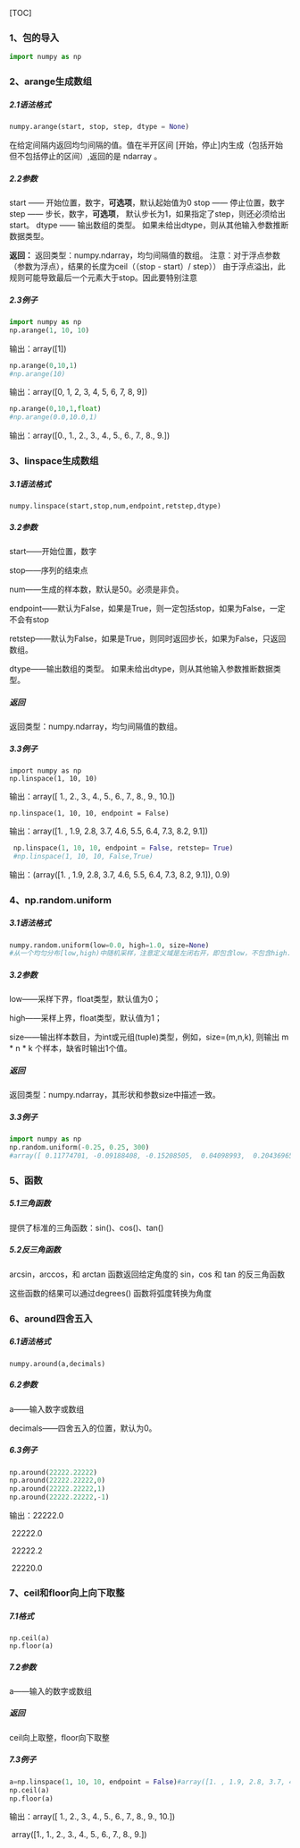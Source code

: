 [TOC]

### 1、包的导入

```python
import numpy as np
```

### 2、arange生成数组

##### 2.1语法格式

```python
numpy.arange(start, stop, step, dtype = None)
```

在给定间隔内返回均匀间隔的值。值在半开区间 [开始，停止]内生成（包括开始但不包括停止的区间）,返回的是 ndarray 。

##### 2.2参数

start —— 开始位置，数字，**可选项**，默认起始值为0
stop —— 停止位置，数字
step —— 步长，数字，**可选项**， 默认步长为1，如果指定了step，则还必须给出start。
dtype —— 输出数组的类型。 如果未给出dtype，则从其他输入参数推断数据类型。

**返回：**
返回类型：numpy.ndarray，均匀间隔值的数组。
注意：对于浮点参数（参数为浮点），结果的长度为ceil（（stop - start）/ step）） 由于浮点溢出，此规则可能导致最后一个元素大于stop。因此要特别注意

##### 2.3例子

```python
import numpy as np
np.arange(1, 10, 10)
```

输出：array([1])

```python
np.arange(0,10,1)
#np.arange(10)
```

输出：array([0, 1, 2, 3, 4, 5, 6, 7, 8, 9])

```python
np.arange(0,10,1,float)
#np.arange(0.0,10.0,1)
```

输出：array([0., 1., 2., 3., 4., 5., 6., 7., 8., 9.])

### 3、linspace生成数组

##### 3.1语法格式

```
numpy.linspace(start,stop,num,endpoint,retstep,dtype)
```

##### 3.2参数

start——开始位置，数字

stop——序列的结束点

num——生成的样本数，默认是50。必须是非负。

endpoint——默认为False，如果是True，则一定包括stop，如果为False，一定不会有stop

retstep——默认为False，如果是True，则同时返回步长，如果为False，只返回数组。

dtype——输出数组的类型。 如果未给出dtype，则从其他输入参数推断数据类型。

##### 返回

返回类型：numpy.ndarray，均匀间隔值的数组。

##### 3.3例子

```
import numpy as np
np.linspace(1, 10, 10)
```

输出：array([ 1.,  2.,  3.,  4.,  5.,  6.,  7.,  8.,  9., 10.])

```
np.linspace(1, 10, 10, endpoint = False)
```

输出：array([1. , 1.9, 2.8, 3.7, 4.6, 5.5, 6.4, 7.3, 8.2, 9.1])

```python
 np.linspace(1, 10, 10, endpoint = False, retstep= True)
 #np.linspace(1, 10, 10, False,True)
```

输出：(array([1. , 1.9, 2.8, 3.7, 4.6, 5.5, 6.4, 7.3, 8.2, 9.1]), 0.9)

### 4、np.random.uniform

##### 3.1语法格式

```python
numpy.random.uniform(low=0.0, high=1.0, size=None)
#从一个均匀分布[low,high)中随机采样，注意定义域是左闭右开，即包含low，不包含high.
```

##### 3.2参数

low——采样下界，float类型，默认值为0；

high——采样上界，float类型，默认值为1；

size——输出样本数目，为int或元组(tuple)类型，例如，size=(m,n,k), 则输出 m * n * k 个样本，缺省时输出1个值。

##### 返回

返回类型：numpy.ndarray，其形状和参数size中描述一致。

##### 3.3例子

```python
import numpy as np
np.random.uniform(-0.25, 0.25, 300)
#array([ 0.11774701, -0.09188408, -0.15208505,  0.04098993,  0.20436965])
```

### 5、函数

##### 5.1三角函数

提供了标准的三角函数：sin()、cos()、tan()

##### 5.2反三角函数

arcsin，arccos，和 arctan 函数返回给定角度的 sin，cos 和 tan 的反三角函数

这些函数的结果可以通过degrees() 函数将弧度转换为角度

### 6、around四舍五入

##### 6.1语法格式

```
numpy.around(a,decimals)
```

##### 6.2参数

a——输入数字或数组

decimals——四舍五入的位置，默认为0。

##### 6.3例子

```python
np.around(22222.22222)
np.around(22222.22222,0)
np.around(22222.22222,1)
np.around(22222.22222,-1)
```

输出：22222.0

​			22222.0

​			22222.2

​			22220.0

### 7、ceil和floor向上向下取整

##### 7.1格式

```
np.ceil(a)
np.floor(a)
```

##### 7.2参数

a——输入的数字或数组

##### 返回

ceil向上取整，floor向下取整

##### 7.3例子

```python
a=np.linspace(1, 10, 10, endpoint = False)#array([1. , 1.9, 2.8, 3.7, 4.6, 5.5, 6.4, 7.3, 8.2, 9.1])
np.ceil(a)
np.floor(a)
```

输出：array([ 1.,  2.,  3.,  4.,  5.,  6.,  7.,  8.,  9., 10.])

​			array([1., 1., 2., 3., 4., 5., 6., 7., 8., 9.])
